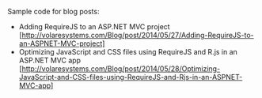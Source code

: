 Sample code for blog posts: 

* Adding RequireJS to an ASP.NET MVC project [http://volaresystems.com/Blog/post/2014/05/27/Adding-RequireJS-to-an-ASPNET-MVC-project]
* Optimizing JavaScript and CSS files using RequireJS and R.js in an ASP.NET MVC app [http://volaresystems.com/Blog/post/2014/05/28/Optimizing-JavaScript-and-CSS-files-using-RequireJS-and-Rjs-in-an-ASPNET-MVC-app]
